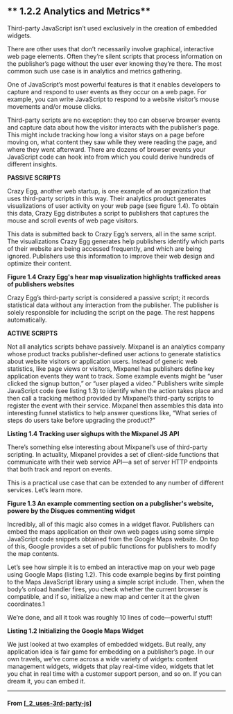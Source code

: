 ## ** 1.2.2 Analytics and Metrics**

Third-party JavaScript isn’t used exclusively in the creation of embedded widgets.

There are other uses that don’t necessarily involve graphical, interactive web page elements. Often they’re silent scripts that process information on the publisher’s page without the user ever knowing they’re there. The most common such use case is in analytics and metrics gathering.

One of JavaScript’s most powerful features is that it enables developers to capture and respond to user events as they occur on a web page. For example, you can write JavaScript to respond to a website visitor’s mouse movements and/or mouse clicks.

Third-party scripts are no exception: they too can observe browser events and capture data about how the visitor interacts with the publisher’s page. This might include tracking how long a visitor stays on a page before moving on, what content they saw while they were reading the page, and where they went afterward. There are dozens of browser events your JavaScript code can hook into from which you could derive hundreds of different insights.

**PASSIVE SCRIPTS**

Crazy Egg, another web startup, is one example of an organization that uses third-party scripts in this way. Their analytics product generates visualizations of user activity on your web page (see figure 1.4). To obtain this data, Crazy Egg distributes a script to publishers that captures the mouse and scroll events of web page visitors.

This data is submitted back to Crazy Egg’s servers, all in the same script. The visualizations Crazy Egg generates help publishers identify which parts of their website are being accessed frequently, and which are being ignored. Publishers use this information to improve their web design and optimize their content.

**Figure 1.4 Crazy Egg's hear map visualization highlights trafficked areas of publishers websites**

Crazy Egg’s third-party script is considered a passive script; it records statistical data without any interaction from the publisher. The publisher is solely responsible for including the script on the page. The rest happens automatically.

**ACTIVE SCRIPTS**

Not all analytics scripts behave passively. Mixpanel is an analytics company whose product tracks publisher-defined user actions to generate statistics about website visitors or application users. Instead of generic web statistics, like page views or visitors, Mixpanel has publishers define key application events they want to track. Some example events might be “user clicked the signup button,” or “user played a video.” Publishers write simple JavaScript code (see listing 1.3) to identify when the action takes place and then call a tracking method provided by Mixpanel’s third-party scripts to register the event with their service. Mixpanel then assembles this data into interesting funnel statistics to help answer questions like, “What series of steps do users take before upgrading the product?”

**Listing 1.4 Tracking user sighups with the Mixpanel JS API**

There’s something else interesting about Mixpanel’s use of third-party scripting. In actuality, Mixpanel provides a set of client-side functions that communicate with their web service API—a set of server HTTP endpoints that both track and report on events.

This is a practical use case that can be extended to any number of different services. Let’s learn more.

**Figure 1.3 An example commenting section on a pubglisher's website, powere by the Disques commenting widget**

Incredibly, all of this magic also comes in a widget flavor.
Publishers can embed the maps application on their own web pages using some simple JavaScript code snippets obtained from the Google Maps website. On top of this, Google provides a set of public functions for publishers to modify the map contents.

Let’s see how simple it is to embed an interactive map on your web page using Google Maps (listing 1.2). This code example begins by first pointing to the Maps JavaScript library using a simple script include. Then, when the body’s onload handler fires, you check whether the current browser is compatible, and if so, initialize a new map and center it at the given coordinates.1

We’re done, and all it took was roughly 10 lines of code—powerful stuff!

**Listing 1.2 Initializing the Google Maps Widget**

We just looked at two examples of embedded widgets. But really, any application idea is fair game for embedding on a publisher’s page. In our own travels, we’ve come across a wide variety of widgets: content management widgets, widgets that play real-time video, widgets that let you chat in real time with a customer support person, and so on. If you can dream it, you can embed it.

---

#### From [[_2_uses-3rd-party-js]]

[//begin]: # "Autogenerated link references for markdown compatibility"
[_2_uses-3rd-party-js]: _2_uses-3rd-party-js "Uses of 3rd Party"
[//end]: # "Autogenerated link references"
